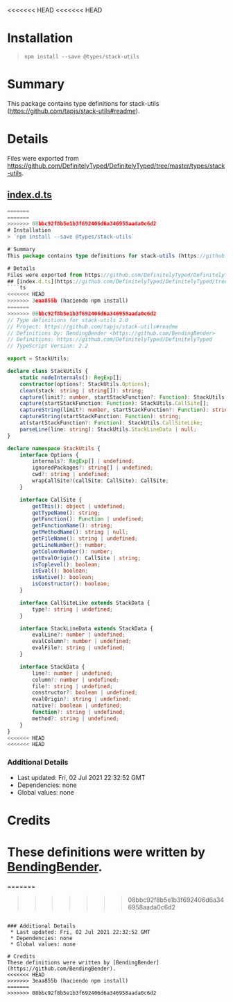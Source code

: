<<<<<<< HEAD
<<<<<<< HEAD
# Installation
> `npm install --save @types/stack-utils`

# Summary
This package contains type definitions for stack-utils (https://github.com/tapjs/stack-utils#readme).

# Details
Files were exported from https://github.com/DefinitelyTyped/DefinitelyTyped/tree/master/types/stack-utils.
## [index.d.ts](https://github.com/DefinitelyTyped/DefinitelyTyped/tree/master/types/stack-utils/index.d.ts)
````ts
=======
=======
>>>>>>> 08bbc92f8b5e1b3f692406d6a346958aada0c6d2
# Installation
> `npm install --save @types/stack-utils`

# Summary
This package contains type definitions for stack-utils (https://github.com/tapjs/stack-utils#readme).

# Details
Files were exported from https://github.com/DefinitelyTyped/DefinitelyTyped/tree/master/types/stack-utils.
## [index.d.ts](https://github.com/DefinitelyTyped/DefinitelyTyped/tree/master/types/stack-utils/index.d.ts)
````ts
<<<<<<< HEAD
>>>>>>> 3eaa855b (haciendo npm install)
=======
>>>>>>> 08bbc92f8b5e1b3f692406d6a346958aada0c6d2
// Type definitions for stack-utils 2.0
// Project: https://github.com/tapjs/stack-utils#readme
// Definitions by: BendingBender <https://github.com/BendingBender>
// Definitions: https://github.com/DefinitelyTyped/DefinitelyTyped
// TypeScript Version: 2.2

export = StackUtils;

declare class StackUtils {
    static nodeInternals(): RegExp[];
    constructor(options?: StackUtils.Options);
    clean(stack: string | string[]): string;
    capture(limit?: number, startStackFunction?: Function): StackUtils.CallSite[];
    capture(startStackFunction: Function): StackUtils.CallSite[];
    captureString(limit?: number, startStackFunction?: Function): string;
    captureString(startStackFunction: Function): string;
    at(startStackFunction?: Function): StackUtils.CallSiteLike;
    parseLine(line: string): StackUtils.StackLineData | null;
}

declare namespace StackUtils {
    interface Options {
        internals?: RegExp[] | undefined;
        ignoredPackages?: string[] | undefined;
        cwd?: string | undefined;
        wrapCallSite?(callSite: CallSite): CallSite;
    }

    interface CallSite {
        getThis(): object | undefined;
        getTypeName(): string;
        getFunction(): Function | undefined;
        getFunctionName(): string;
        getMethodName(): string | null;
        getFileName(): string | undefined;
        getLineNumber(): number;
        getColumnNumber(): number;
        getEvalOrigin(): CallSite | string;
        isToplevel(): boolean;
        isEval(): boolean;
        isNative(): boolean;
        isConstructor(): boolean;
    }

    interface CallSiteLike extends StackData {
        type?: string | undefined;
    }

    interface StackLineData extends StackData {
        evalLine?: number | undefined;
        evalColumn?: number | undefined;
        evalFile?: string | undefined;
    }

    interface StackData {
        line?: number | undefined;
        column?: number | undefined;
        file?: string | undefined;
        constructor?: boolean | undefined;
        evalOrigin?: string | undefined;
        native?: boolean | undefined;
        function?: string | undefined;
        method?: string | undefined;
    }
}
<<<<<<< HEAD
<<<<<<< HEAD

````

### Additional Details
 * Last updated: Fri, 02 Jul 2021 22:32:52 GMT
 * Dependencies: none
 * Global values: none

# Credits
These definitions were written by [BendingBender](https://github.com/BendingBender).
=======
=======
>>>>>>> 08bbc92f8b5e1b3f692406d6a346958aada0c6d2

````

### Additional Details
 * Last updated: Fri, 02 Jul 2021 22:32:52 GMT
 * Dependencies: none
 * Global values: none

# Credits
These definitions were written by [BendingBender](https://github.com/BendingBender).
<<<<<<< HEAD
>>>>>>> 3eaa855b (haciendo npm install)
=======
>>>>>>> 08bbc92f8b5e1b3f692406d6a346958aada0c6d2
